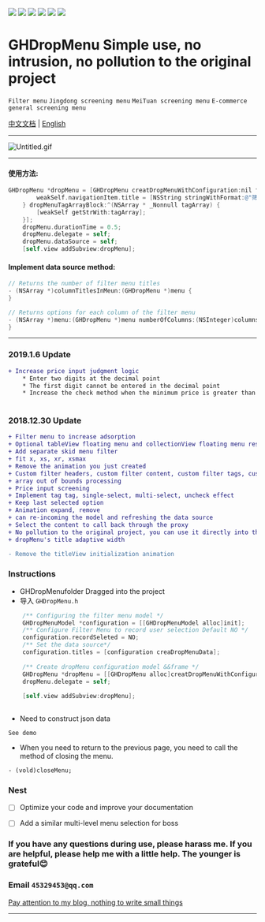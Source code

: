 ![](https://img.shields.io/badge/platform-iOS-red.svg) ![](https://img.shields.io/badge/language-Objective--C-orange.svg) 
![](https://img.shields.io/badge/license-MIT%20License-brightgreen.svg) 
![](https://img.shields.io/appveyor/ci/gruntjs/grunt.svg)
![](https://img.shields.io/vscode-marketplace/d/repo.svg)
![](https://img.shields.io/cocoapods/l/packageName.svg)

# GHDropMenu Simple use, no intrusion, no pollution to the original project

`Filter menu` `Jingdong screening menu` `MeiTuan screening menu` `E-commerce general screening menu`

[中文文档](https://github.com/shabake/GHDropMenuDemo) | [English](https://github.com/shabake/GHDropMenuDemo/blob/master/README-English.md)

---

![Untitled.gif](https://upload-images.jianshu.io/upload_images/1419035-55dd0f6eafb19fd7.gif?imageMogr2/auto-orient/strip)

---

#### 使用方法:

```Objective-C
GHDropMenu *dropMenu = [GHDropMenu creatDropMenuWithConfiguration:nil frame:CGRectMake(0, kGHSafeAreaTopHeight,kGHScreenWidth, 44) dropMenuTitleBlock:^(GHDropMenuModel * _Nonnull dropMenuModel) {
        weakSelf.navigationItem.title = [NSString stringWithFormat:@"筛选结果: %@",dropMenuModel.title];
    } dropMenuTagArrayBlock:^(NSArray * _Nonnull tagArray) {
        [weakSelf getStrWith:tagArray];
    }];
    dropMenu.durationTime = 0.5;
    dropMenu.delegate = self;
    dropMenu.dataSource = self;
    [self.view addSubview:dropMenu];
```
#### Implement data source method:
```Objective-C
// Returns the number of filter menu titles
- (NSArray *)columnTitlesInMeun:(GHDropMenu *)menu {
}

// Returns options for each column of the filter menu
- (NSArray *)menu:(GHDropMenu *)menu numberOfColumns:(NSInteger)columns {
}
```
--- 
### 2019.1.6 Update

```diff
+ Increase price input judgment logic
	* Enter two digits at the decimal point
	* The first digit cannot be entered in the decimal point
	* Increase the check method when the minimum price is greater than the maximum price pop-up prompt and clear user input
	


```
### 2018.12.30 Update

```diff
+ Filter menu to increase adsorption
+ Optional tableView floating menu and collectionView floating menu respectively
+ Add separate skid menu filter
+ fit x, xs, xr, xsmax
+ Remove the animation you just created
+ Custom filter headers, custom filter content, custom filter tags, custom filter header content
+ array out of bounds processing
+ Price input screening
+ Implement tag tag, single-select, multi-select, uncheck effect
+ Keep last selected option
+ Animation expand, remove
+ can re-incoming the model and refreshing the data source
+ Select the content to call back through the proxy
+ No pollution to the original project, you can use it directly into the project.
+ dropMenu's title adaptive width

- Remove the titleView initialization animation

```


### Instructions
* GHDropMenufolder Dragged into the project
* 导入 `GHDropMenu.h `

```Objective-C
    /** Configuring the filter menu model */
    GHDropMenuModel *configuration = [[GHDropMenuModel alloc]init];
    /** Configure Filter Menu to record user selection Default NO */
    configuration.recordSeleted = NO;
    /** Set the data source*/
    configuration.titles = [configuration creaDropMenuData];
    
    /** Create dropMenu configuration model &&frame */
    GHDropMenu *dropMenu = [[GHDropMenu alloc]creatDropMenuWithConfiguration:configuration frame:CGRectMake(0, 0, [UIScreen mainScreen].bounds.size.width, 44)];
    dropMenu.delegate = self;
    
    [self.view addSubview:dropMenu];
    
```

* Need to construct json data
```
See demo
```

* When you need to return to the previous page, you need to call the method of closing the menu.
```
- (vold)closeMenu;
```


### Nest
- [ ] Optimize your code and improve your documentation
- [ ] Add a similar multi-level menu selection for boss



### If you have any questions during use, please harass me. If you are helpful, please help me with a little help. The younger is grateful:blush:

### Email `45329453@qq.com `

[Pay attention to my blog, nothing to write small things](https://www.jianshu.com/u/884a67907187)

---
